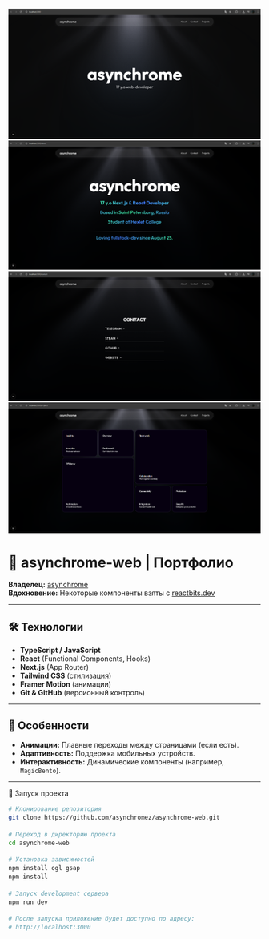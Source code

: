 ![Скриншот проекта](https://github.com/asynchromez/asynchrome-web/raw/main/asynchrome-1.png)
![Скриншот проекта](https://github.com/asynchromez/asynchrome-web/raw/main/asynchrome-2.png)
![Скриншот проекта](https://github.com/asynchromez/asynchrome-web/raw/main/asynchrome-3.png)
![Скриншот проекта](https://github.com/asynchromez/asynchrome-web/raw/main/asynchrome-4.png)

# 🚀 asynchrome-web | Портфолио

**Владелец:** [asynchrome](https://github.com/asynchromez)  
**Вдохновение:** Некоторые компоненты взяты с [reactbits.dev](https://reactbits.dev)  

---

## 🛠 Технологии  
- **TypeScript / JavaScript**  
- **React** (Functional Components, Hooks)  
- **Next.js** (App Router)  
- **Tailwind CSS** (стилизация)  
- **Framer Motion** (анимации) 
- **Git & GitHub** (версионный контроль)  

---

## 🎯 Особенности  
- **Анимации:** Плавные переходы между страницами (если есть).  
- **Адаптивность:** Поддержка мобильных устройств.  
- **Интерактивность:** Динамические компоненты (например, `MagicBento`).  

---

🚀 Запуск проекта
```bash
# Клонирование репозитория
git clone https://github.com/asynchromez/asynchrome-web.git

# Переход в директорию проекта
cd asynchrome-web

# Установка зависимостей
npm install ogl gsap
npm install

# Запуск development сервера
npm run dev

# После запуска приложение будет доступно по адресу:
# http://localhost:3000
```

